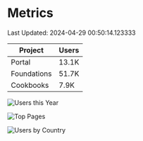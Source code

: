 # Metrics 

Last Updated: 2024-04-29 00:50:14.123333

| Project | Users |
| ----- | ----- |
| Portal | 13.1K |
| Foundations | 51.7K |
| Cookbooks | 7.9K |

![Users this Year](metrics/thisyear.png)

![Top Pages](metrics/toppages.png)

![Users by Country](metrics/bycountry.png)

